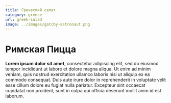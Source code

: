 ```yaml
---
title: Греческий салат
category: greece
url: greek-salad
image: ../images/gatcby-astronaut.png
---
```


# Римская Пицца

**Lorem ipsum dolor sit amet**, consectetur adipiscing elit, sed do eiusmod tempor incididunt ut labore et dolore magna aliqua. 
Ut enim ad minim veniam, quis nostrud exercitation ullamco laboris nisi ut aliquip ex ea commodo consequat. Duis aute irure 
dolor in reprehenderit in voluptate velit esse cillum dolore eu fugiat nulla pariatur. Excepteur sint occaecat cupidatat non
 proident, sunt in culpa qui officia deserunt mollit anim id est laborum.